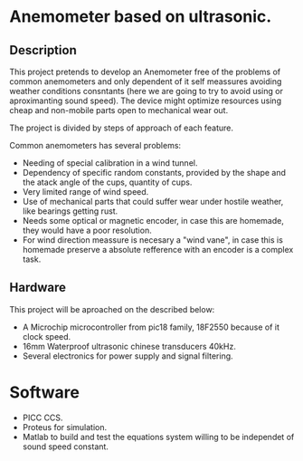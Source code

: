# Anemometer based on ultrasonic.

## Description
This project pretends to develop an Anemometer free of the problems of common anemometers and only dependent of it self meassures avoiding weather conditions consntants (here we are going to try to avoid using or aproximanting sound speed). The device might optimize resources using cheap and non-mobile parts open to mechanical wear out.

The project is divided by steps of approach of each feature.

Common anemometers has several problems:
* Needing of special calibration in a wind tunnel.
* Dependency of specific random constants, provided by the shape and the atack angle of the cups, quantity of cups.
* Very limited range of wind speed.
* Use of mechanical parts that could suffer wear under hostile weather, like bearings getting rust.
* Needs some optical or magnetic encoder, in case this are homemade, they would have a poor resolution.
* For wind direction meassure is necesary a "wind vane", in case this is homemade preserve a absolute refference with an encoder is a complex task.

## Hardware
This project will be aproached on the described below:
* A Microchip microcontroller from pic18 family, 18F2550 because of it clock speed.
* 16mm Waterproof ultrasonic chinese transducers 40kHz.
* Several electronics for power supply and signal filtering.

# Software
* PICC CCS.
* Proteus for simulation.
* Matlab to build and test the equations system willing to be independet of sound speed constant.
